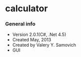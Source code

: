 calculator
==========

### General info
* Version 2.0.1(C#, .Net 4.5)
* Created May, 2013
* Created by Valery Y. Samovich
* GUI


